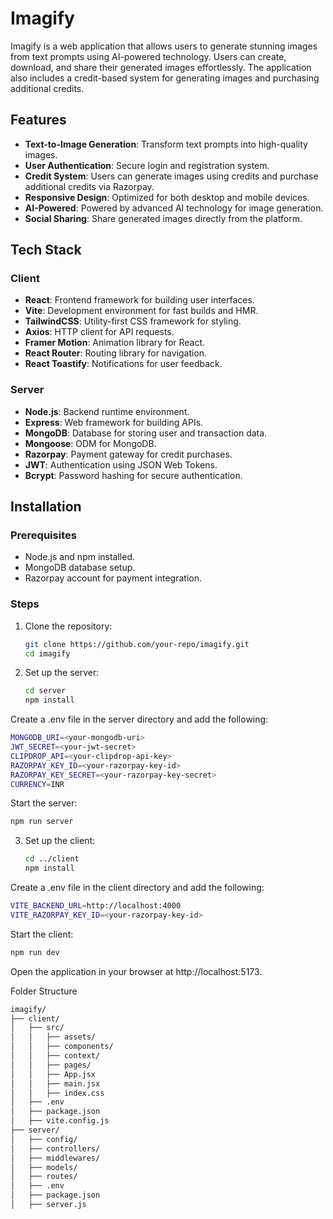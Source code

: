 # Imagify

Imagify is a web application that allows users to generate stunning images from text prompts using AI-powered technology. Users can create, download, and share their generated images effortlessly. The application also includes a credit-based system for generating images and purchasing additional credits.

## Features

- **Text-to-Image Generation**: Transform text prompts into high-quality images.
- **User Authentication**: Secure login and registration system.
- **Credit System**: Users can generate images using credits and purchase additional credits via Razorpay.
- **Responsive Design**: Optimized for both desktop and mobile devices.
- **AI-Powered**: Powered by advanced AI technology for image generation.
- **Social Sharing**: Share generated images directly from the platform.

## Tech Stack

### Client
- **React**: Frontend framework for building user interfaces.
- **Vite**: Development environment for fast builds and HMR.
- **TailwindCSS**: Utility-first CSS framework for styling.
- **Axios**: HTTP client for API requests.
- **Framer Motion**: Animation library for React.
- **React Router**: Routing library for navigation.
- **React Toastify**: Notifications for user feedback.

### Server
- **Node.js**: Backend runtime environment.
- **Express**: Web framework for building APIs.
- **MongoDB**: Database for storing user and transaction data.
- **Mongoose**: ODM for MongoDB.
- **Razorpay**: Payment gateway for credit purchases.
- **JWT**: Authentication using JSON Web Tokens.
- **Bcrypt**: Password hashing for secure authentication.

## Installation

### Prerequisites
- Node.js and npm installed.
- MongoDB database setup.
- Razorpay account for payment integration.

### Steps
1. Clone the repository:
   ```sh
   git clone https://github.com/your-repo/imagify.git
   cd imagify

    ```
2. Set up the server:
   ```sh
   cd server
   npm install
Create a .env file in the server directory and add the following:
   ```sh
   MONGODB_URI=<your-mongodb-uri>
   JWT_SECRET=<your-jwt-secret>
   CLIPDROP_API=<your-clipdrop-api-key>
   RAZORPAY_KEY_ID=<your-razorpay-key-id>
   RAZORPAY_KEY_SECRET=<your-razorpay-key-secret>
   CURRENCY=INR

```
   Start the server:
   ```sh
   npm run server
   ```
3. Set up the client:
   ```sh
   cd ../client
   npm install

Create a .env file in the client directory and add the following:
   ```sh
   VITE_BACKEND_URL=http://localhost:4000
   VITE_RAZORPAY_KEY_ID=<your-razorpay-key-id>

```
   Start the client:
   ```sh
   npm run dev

```
Open the application in your browser at http://localhost:5173.



Folder Structure
```sh
imagify/
├── client/
│   ├── src/
│   │   ├── assets/
│   │   ├── components/
│   │   ├── context/
│   │   ├── pages/
│   │   ├── App.jsx
│   │   ├── main.jsx
│   │   ├── index.css
│   ├── .env
│   ├── package.json
│   ├── vite.config.js
├── server/
│   ├── config/
│   ├── controllers/
│   ├── middlewares/
│   ├── models/
│   ├── routes/
│   ├── .env
│   ├── package.json
│   ├── server.js
   
